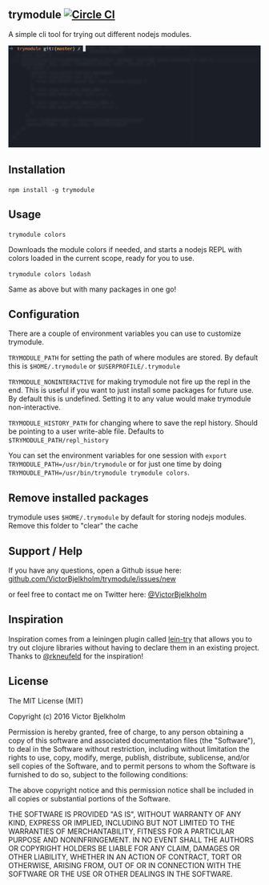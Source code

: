 ## trymodule [![Circle CI](https://circleci.com/gh/VictorBjelkholm/trymodule/tree/master.svg?style=svg)](https://circleci.com/gh/VictorBjelkholm/trymodule/tree/master)

A simple cli tool for trying out different nodejs modules.

![trymodule demo](preview.gif)

## Installation

`npm install -g trymodule`

## Usage

`trymodule colors`

Downloads the module colors if needed, and starts a nodejs REPL with colors loaded in the current scope, ready for you to use.

`trymodule colors lodash`

Same as above but with many packages in one go!

## Configuration

There are a couple of environment variables you can use to customize trymodule.

`TRYMODULE_PATH` for setting the path of where modules are stored. By default this is `$HOME/.trymodule` or `$USERPROFILE/.trymodule`

`TRYMODULE_NONINTERACTIVE` for making trymodule not fire up the repl in the end. This is useful if you want to just install some packages for future use. By default this is undefined. Setting it to any value would make trymodule non-interactive.

`TRYMODULE_HISTORY_PATH` for changing where to save the repl history. Should be pointing to a user write-able file. Defaults to `$TRYMODULE_PATH/repl_history`

You can set the environment variables for one session with `export TRYMODULE_PATH=/usr/bin/trymodule` or for just one time by doing `TRYMOUDLE_PATH=/usr/bin/trymodule trymodule colors`.

## Remove installed packages

trymodule uses `$HOME/.trymodule` by default for storing nodejs modules. Remove this folder to "clear" the cache

## Support / Help

If you have any questions, open a Github issue here:
[github.com/VictorBjelkholm/trymodule/issues/new](https://github.com/VictorBjelkholm/trymodule/issues/new)

or feel free to contact me on Twitter here:
[@VictorBjelkholm](https://twitter.com/VictorBjelkholm)

## Inspiration

Inspiration comes from a leiningen plugin called [lein-try](https://github.com/rkneufeld/lein-try) that allows you to try out clojure libraries without having to declare them in an existing project. Thanks to [@rkneufeld](https://github.com/rkneufeld) for the inspiration!

## License

The MIT License (MIT)

Copyright (c) 2016 Victor Bjelkholm

Permission is hereby granted, free of charge, to any person obtaining a copy of this software and associated documentation files (the "Software"), to deal in the Software without restriction, including without limitation the rights to use, copy, modify, merge, publish, distribute, sublicense, and/or sell copies of the Software, and to permit persons to whom the Software is furnished to do so, subject to the following conditions:

The above copyright notice and this permission notice shall be included in all copies or substantial portions of the Software.

THE SOFTWARE IS PROVIDED "AS IS", WITHOUT WARRANTY OF ANY KIND, EXPRESS OR IMPLIED, INCLUDING BUT NOT LIMITED TO THE WARRANTIES OF MERCHANTABILITY, FITNESS FOR A PARTICULAR PURPOSE AND NONINFRINGEMENT. IN NO EVENT SHALL THE AUTHORS OR COPYRIGHT HOLDERS BE LIABLE FOR ANY CLAIM, DAMAGES OR OTHER LIABILITY, WHETHER IN AN ACTION OF CONTRACT, TORT OR OTHERWISE, ARISING FROM, OUT OF OR IN CONNECTION WITH THE SOFTWARE OR THE USE OR OTHER DEALINGS IN THE SOFTWARE.
